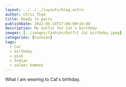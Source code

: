 ```yaml
---
layout: ../../../layouts/blog.astro
author: Chris Tham
title: Ready to party
publishDate: 2022-05-10T17:00:00+10:00
description: My outfit for Cat's birthday
images: [../images/fashion/Outfit Cat birthday.jpeg]
categories: [Fashion]
tags:
  - Cat
  - birthday
  - pink
  - Indian
  - salwar kameez
---
```


What I am wearing to Cat's birthday.
